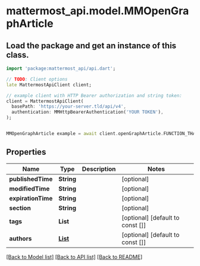 # mattermost_api.model.MMOpenGraphArticle

## Load the package and get an instance of this class.
```dart
import 'package:mattermost_api/api.dart';

// TODO: Client options
late MattermostApiClient client;

// example client with HTTP Bearer authorization and string token:
client = MattermostApiClient(
  basePath: 'https://your-server.tld/api/v4',
  authentication: MMHttpBearerAuthentication('YOUR TOKEN'),
);


MMOpenGraphArticle example = await client.openGraphArticle.FUNCTION_THAT_RETURNS_THIS_CLASS();

```

## Properties
Name | Type | Description | Notes
------------ | ------------- | ------------- | -------------
**publishedTime** | **String** |  | [optional] 
**modifiedTime** | **String** |  | [optional] 
**expirationTime** | **String** |  | [optional] 
**section** | **String** |  | [optional] 
**tags** | **List<String>** |  | [optional] [default to const []]
**authors** | [**List<MMOpenGraphArticleAuthorsInner>**](MMOpenGraphArticleAuthorsInner.md) |  | [optional] [default to const []]

[[Back to Model list]](../GENERATED_README.md#documentation-for-models) [[Back to API list]](../GENERATED_README.md#documentation-for-api-endpoints) [[Back to README]](../GENERATED_README.md)


